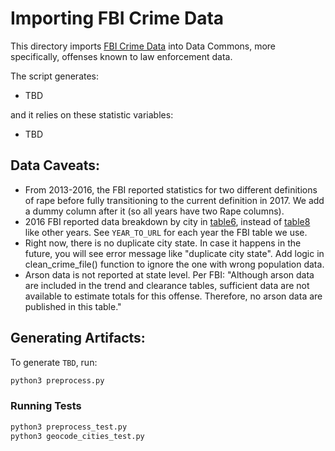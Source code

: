 # Importing FBI Crime Data

This directory imports [FBI Crime Data](https://ucr.fbi.gov/crime-in-the-u.s) into Data Commons, more specifically, offenses known to law enforcement data.



The script generates:
- TBD

and it relies on these statistic variables:
- TBD


## Data Caveats:
- From 2013-2016, the FBI reported statistics for two different definitions of rape before fully transitioning to the current definition in 2017. We add a dummy column after it (so all years have two Rape columns).
- 2016 FBI reported data breakdown by city in [table6](https://ucr.fbi.gov/crime-in-the-u.s/2016/crime-in-the-u.s.-2016/tables/table-6/table-6.xls/view), instead of [table8](https://ucr.fbi.gov/crime-in-the-u.s/2019/crime-in-the-u.s.-2019/tables/table-8/table-8.xls/view) like other years. See `YEAR_TO_URL` for each year the FBI table we use.
- Right now, there is no duplicate city state. In case it happens in the future, you will see error message like "duplicate city state". Add logic in clean_crime_file() function to ignore the one with wrong population data. 
- Arson data is not reported at state level. Per FBI: "Although arson data are included in the trend and clearance tables, sufficient data are not available to estimate totals for this offense. Therefore, no arson data are published in this table."

## Generating Artifacts:

To generate `TBD`, run:

```bash
python3 preprocess.py
```

### Running Tests

```bash
python3 preprocess_test.py
python3 geocode_cities_test.py
```
